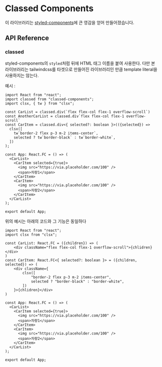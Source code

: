 # Classed Components

이 라이브러리는 [styled-components](https://styled-components.com/)에 큰 영감을 얻어 만들어졌습니다.

## API Reference

### classed

styled-components의 `styled`처럼 뒤에 HTML 태그 이름을 붙여 사용한다. 다만 본 라이브러리는 tailwindcss를 타겟으로 만들어진 라이브러리인 만큼 template literal을 사용하지는 않는다.

예시 : 
```tsx
import React from "react";
import classed from "classed-components";
import clsx, { tw } from "clsx";

const CarList = classed.div(`flex flex-col flex-1 overflow-scroll`)
const AnotherCarList = classed.div`flex flex-col flex-1 overflow-scroll`
const CarItem = classed.div<{ selected?: boolean }>(({selected}) =>
  clsx([
    tw`border-2 flex p-3 m-2 items-center`,
    selected ? tw`border-black` : tw`border-white`,
  ])
);

const App: React.FC = () => (
  <CarList>
    <CarItem selected={true}>
      <img src="https://via.placeholder.com/100" />
      <span>차량1</span>
    </CarItem>
    <CarItem>
      <img src="https://via.placeholder.com/100" />
      <span>차량2</span>
    </CarItem>
  </CarList>
);

export default App;
```

위의 예시는 아래의 코드와 그 기능은 동일하다

```tsx
import React from "react";
import clsx from "clsx";

const CarList: React.FC = ({children}) => (
    <div className="flex flex-col flex-1 overflow-scroll">{chlidren}</div>
)
const CarItem: React.FC<{ selected?: boolean }> = ({children, selected}) => (
    <div className={
        clsx([
            "border-2 flex p-3 m-2 items-center",
            selected ? "border-black" : "border-white",
        ])
    }>{chlidren}</div>
)

const App: React.FC = () => (
  <CarList>
    <CarItem selected={true}>
      <img src="https://via.placeholder.com/100" />
      <span>차량1</span>
    </CarItem>
    <CarItem>
      <img src="https://via.placeholder.com/100" />
      <span>차량2</span>
    </CarItem>
  </CarList>
);

export default App;
```
